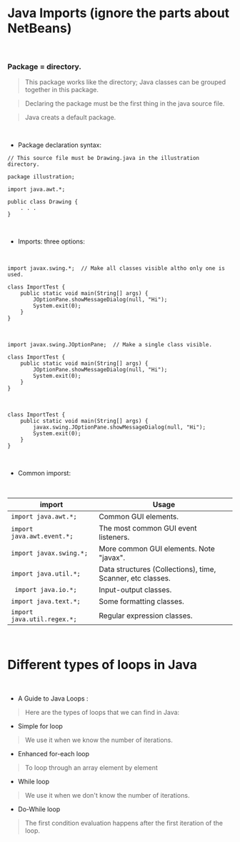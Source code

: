 
# Java Imports (ignore the parts about NetBeans)


<br>

### Package = directory.

> This package works like the directory; Java classes can be grouped together in this package.

> Declaring the package must be the first thing in the java source file.

> Java creats a default package.

<br>

- Package declaration syntax: 

```
// This source file must be Drawing.java in the illustration directory.

package illustration;

import java.awt.*;

public class Drawing {
    . . .
}
```
<br>

- Imports: three options:

<br>

```
import javax.swing.*;  // Make all classes visible altho only one is used.

class ImportTest {
    public static void main(String[] args) {
        JOptionPane.showMessageDialog(null, "Hi");
        System.exit(0);
    }
}
```

<br>

```
import javax.swing.JOptionPane;  // Make a single class visible.

class ImportTest {
    public static void main(String[] args) {
        JOptionPane.showMessageDialog(null, "Hi");
        System.exit(0);
    }
}
```

<br>

```
class ImportTest {
    public static void main(String[] args) {
        javax.swing.JOptionPane.showMessageDialog(null, "Hi");
        System.exit(0);
    }
}
```

<br>

- Common imporst:

<br>

| import  | Usage                           |
| ----------- | ------------------------------ |
| `import java.awt.*;`      | Common GUI elements.    |
| `import java.awt.event.*; `     | The most common GUI event listeners.    |
| `import javax.swing.*; `     | More common GUI elements. Note "javax".   |  
| `import java.util.*; `     | Data structures (Collections), time, Scanner, etc classes.    |
|` import java.io.*;`  | Input-output classes.    |
| `import java.text.*;`   | Some formatting classes.   |
| `import java.util.regex.*;`      | Regular expression classes.  |

	
	
	
	
	
	
	



<br>


# Different types of loops in Java


<br>


- A Guide to Java Loops : 

> Here are the types of loops that we can find in Java:

- Simple for loop

> We use it when we know the number of iterations.

- Enhanced for-each loop

> To loop through an array element by element

- While loop

> We use it when we don't know the number of iterations.

- Do-While loop

> The first condition evaluation happens after the first iteration of the loop.
